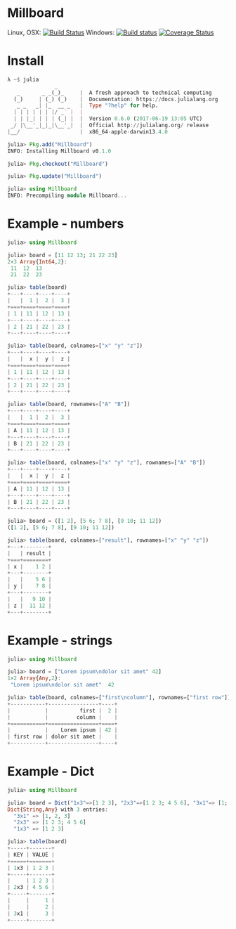 # Millboard

Linux, OSX: [![Build Status](https://api.travis-ci.org/wookay/Millboard.jl.svg?branch=master)](https://travis-ci.org/wookay/Millboard.jl)
Windows: [![Build status](https://ci.appveyor.com/api/projects/status/3hjdk20juucb3kiw?svg=true)](https://ci.appveyor.com/project/wookay/Millboard.jl)
[![Coverage Status](https://coveralls.io/repos/wookay/Millboard.jl/badge.svg?branch=master&service=github)](https://coveralls.io/github/wookay/Millboard.jl?branch=master)

# Install
```julia
λ ~$ julia
               _
   _       _ _(_)_     |  A fresh approach to technical computing
  (_)     | (_) (_)    |  Documentation: https://docs.julialang.org
   _ _   _| |_  __ _   |  Type "?help" for help.
  | | | | | | |/ _` |  |
  | | |_| | | | (_| |  |  Version 0.6.0 (2017-06-19 13:05 UTC)
 _/ |\__'_|_|_|\__'_|  |  Official http://julialang.org/ release
|__/                   |  x86_64-apple-darwin13.4.0

julia> Pkg.add("Millboard")
INFO: Installing Millboard v0.1.0

julia> Pkg.checkout("Millboard")

julia> Pkg.update("Millboard")

julia> using Millboard
INFO: Precompiling module Millboard...
```

# Example - numbers
```julia
julia> using Millboard

julia> board = [11 12 13; 21 22 23]
2×3 Array{Int64,2}:
 11  12  13
 21  22  23

julia> table(board)
+---+----+----+----+
|   |  1 |  2 |  3 |
+===+====+====+====+
| 1 | 11 | 12 | 13 |
+---+----+----+----+
| 2 | 21 | 22 | 23 |
+---+----+----+----+

julia> table(board, colnames=["x" "y" "z"])
+---+----+----+----+
|   |  x |  y |  z |
+===+====+====+====+
| 1 | 11 | 12 | 13 |
+---+----+----+----+
| 2 | 21 | 22 | 23 |
+---+----+----+----+

julia> table(board, rownames=["A" "B"])
+---+----+----+----+
|   |  1 |  2 |  3 |
+===+====+====+====+
| A | 11 | 12 | 13 |
+---+----+----+----+
| B | 21 | 22 | 23 |
+---+----+----+----+

julia> table(board, colnames=["x" "y" "z"], rownames=["A" "B"])
+---+----+----+----+
|   |  x |  y |  z |
+===+====+====+====+
| A | 11 | 12 | 13 |
+---+----+----+----+
| B | 21 | 22 | 23 |
+---+----+----+----+

julia> board = ([1 2], [5 6; 7 8], [9 10; 11 12])
([1 2], [5 6; 7 8], [9 10; 11 12])

julia> table(board, colnames=["result"], rownames=["x" "y" "z"])
+---+--------+
|   | result |
+===+========+
| x |    1 2 |
+---+--------+
|   |    5 6 |
| y |    7 8 |
+---+--------+
|   |   9 10 |
| z |  11 12 |
+---+--------+
```

# Example - strings
```julia
julia> using Millboard

julia> board = ["Lorem ipsum\ndolor sit amet" 42]
1×2 Array{Any,2}:
 "Lorem ipsum\ndolor sit amet"  42

julia> table(board, colnames=["first\ncolumn"], rownames=["first row"])
+-----------+----------------+----+
|           |          first |  2 |
|           |         column |    |
+===========+================+====+
|           |    Lorem ipsum | 42 |
| first row | dolor sit amet |    |
+-----------+----------------+----+
```

# Example - Dict
```julia
julia> using Millboard

julia> board = Dict("1x3"=>[1 2 3], "2x3"=>[1 2 3; 4 5 6], "3x1"=> [1; 2; 3])
Dict{String,Any} with 3 entries:
  "3x1" => [1, 2, 3]
  "2x3" => [1 2 3; 4 5 6]
  "1x3" => [1 2 3]

julia> table(board)
+-----+-------+
| KEY | VALUE |
+=====+=======+
| 1x3 | 1 2 3 |
+-----+-------+
|     | 1 2 3 |
| 2x3 | 4 5 6 |
+-----+-------+
|     |     1 |
|     |     2 |
| 3x1 |     3 |
+-----+-------+
```
